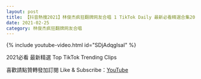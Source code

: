 ```yaml
---
layout: post
title: 【抖音熱搜2021】林俊杰疯狂翻牌网友合唱 1 TikTok Daily 最新必看精選合集2021 02 25
date: 2021-02-25
category: 林俊杰疯狂翻牌网友合唱
---
```


{% include youtube-video.html id="SDjAdqgIsaI" %}

2021必看 最新精選 Top TikTok Trending Clips

喜歡請點贊轉發加訂閱 Like & Subscribe：[YouTube](https://www.youtube.com/channel/UCAoR7VcanIPd04uEq_GIylA/videos)

